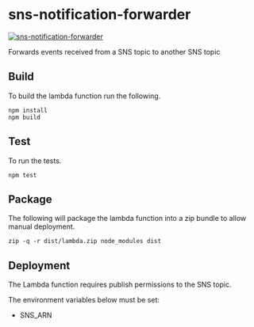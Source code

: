 # sns-notification-forwarder
[![sns-notification-forwarder](https://github.com/previewme/sns-notification-forwarder/actions/workflows/lambda.yml/badge.svg)](https://github.com/previewme/sns-notification-forwarder/actions/workflows/lambda.yml)

Forwards events received from a SNS topic to another SNS topic

## Build

To build the lambda function run the following.

```
npm install
npm build
```

## Test

To run the tests.

```
npm test
```

## Package

The following will package the lambda function into a zip bundle to allow manual deployment.

```
zip -q -r dist/lambda.zip node_modules dist
```

## Deployment

The Lambda function requires publish permissions to the SNS topic.

The environment variables below must be set:

* SNS_ARN
